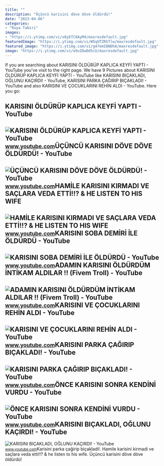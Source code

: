 ```yaml
---
title: ""
description: "Üçüncü karisini döve döve öldürdü!"
date: "2023-04-06"
categories:
- "Ruya Tabiri"
images:
- "https://i.ytimg.com/vi/x0yEfC8AyM4/maxresdefault.jpg"
featuredImage: "https://i.ytimg.com/vi/W5qUTZRSTlw/maxresdefault.jpg"
featured_image: "https://i.ytimg.com/vi/g47emI8WDhA/maxresdefault.jpg"
image: "https://i.ytimg.com/vi/o9uIDwDd5cU/maxresdefault.jpg"
---
```


If you are searching about KARISINI ÖLDÜRÜP KAPLICA KEYFİ YAPTI - YouTube you've visit to the right page. We have 9 Pictures about KARISINI ÖLDÜRÜP KAPLICA KEYFİ YAPTI - YouTube like KARISINI BIÇAKLADI, OĞLUNU KAÇIRDI! - YouTube, KARISINI PARKA ÇAĞIRIP BIÇAKLADI! - YouTube and also KARISINI VE ÇOCUKLARINI REHİN ALDI - YouTube. Here you go:

KARISINI ÖLDÜRÜP KAPLICA KEYFİ YAPTI - YouTube
----------------------------------------------

 ![KARISINI ÖLDÜRÜP KAPLICA KEYFİ YAPTI - YouTube](https://i.ytimg.com/vi/qGL8tbBOZMg/maxresdefault.jpg) <small>www.youtube.com</small>ÜÇÜNCÜ KARISINI DÖVE DÖVE ÖLDÜRDÜ! - YouTube
--------------------------------------------

 ![ÜÇÜNCÜ KARISINI DÖVE DÖVE ÖLDÜRDÜ! - YouTube](https://i.ytimg.com/vi/W5qUTZRSTlw/maxresdefault.jpg) <small>www.youtube.com</small>HAMİLE KARISINI KIRMADI VE SAÇLARA VEDA ETTİ!!? &amp; HE LISTEN TO HIS WIFE
---------------------------------------------------------------------------

 ![HAMİLE KARISINI KIRMADI VE SAÇLARA VEDA ETTİ!!? & HE LISTEN TO HIS WIFE](https://i.ytimg.com/vi/OHjYK9vsHCc/maxresdefault.jpg) <small>www.youtube.com</small>KARISINI SOBA DEMİRİ İLE ÖLDÜRDÜ - YouTube
------------------------------------------

 ![KARISINI SOBA DEMİRİ İLE ÖLDÜRDÜ - YouTube](https://i.ytimg.com/vi/x0yEfC8AyM4/maxresdefault.jpg) <small>www.youtube.com</small>ADAMIN KARISINI ÖLDÜRDÜM İNTİKAM ALDILAR !! (Fivem Troll) - YouTube
-------------------------------------------------------------------

 ![ADAMIN KARISINI ÖLDÜRDÜM İNTİKAM ALDILAR !! (Fivem Troll) - YouTube](https://i.ytimg.com/vi/o9uIDwDd5cU/maxresdefault.jpg) <small>www.youtube.com</small>KARISINI VE ÇOCUKLARINI REHİN ALDI - YouTube
--------------------------------------------

 ![KARISINI VE ÇOCUKLARINI REHİN ALDI - YouTube](https://i.ytimg.com/vi/g47emI8WDhA/maxresdefault.jpg) <small>www.youtube.com</small>KARISINI PARKA ÇAĞIRIP BIÇAKLADI! - YouTube
-------------------------------------------

 ![KARISINI PARKA ÇAĞIRIP BIÇAKLADI! - YouTube](https://i.ytimg.com/vi/B231tOghadA/maxresdefault.jpg) <small>www.youtube.com</small>ÖNCE KARISINI SONRA KENDİNİ VURDU - YouTube
-------------------------------------------

 ![ÖNCE KARISINI SONRA KENDİNİ VURDU - YouTube](https://i.ytimg.com/vi/iKG46o9b92Y/maxresdefault.jpg) <small>www.youtube.com</small>KARISINI BIÇAKLADI, OĞLUNU KAÇIRDI! - YouTube
---------------------------------------------

 ![KARISINI BIÇAKLADI, OĞLUNU KAÇIRDI! - YouTube](https://i.ytimg.com/vi/0kJF_SjoB9w/maxresdefault.jpg) <small>www.youtube.com</small>Karisini parka çağirip biçakladi!. Hami̇le karisini kirmadi ve saçlara veda etti̇!!? &amp; he listen to his wife. Üçüncü karisini döve döve öldürdü!
